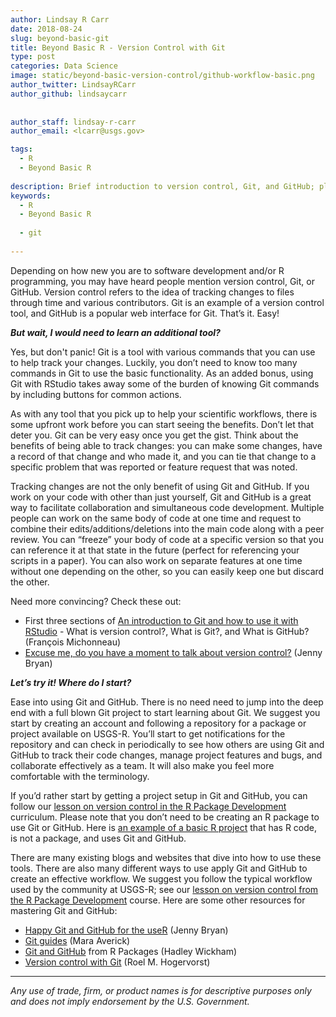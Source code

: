 ```yaml
---
author: Lindsay R Carr
date: 2018-08-24
slug: beyond-basic-git
title: Beyond Basic R - Version Control with Git
type: post
categories: Data Science
image: static/beyond-basic-version-control/github-workflow-basic.png
author_twitter: LindsayRCarr
author_github: lindsaycarr
 
 
author_staff: lindsay-r-carr
author_email: <lcarr@usgs.gov>

tags: 
  - R
  - Beyond Basic R
 
description: Brief introduction to version control, Git, and GitHub; plus, resources for learning more.
keywords:
  - R
  - Beyond Basic R
 
  - git
 
---
```

Depending on how new you are to software development and/or R programming, you may have heard people mention version control, Git, or GitHub. Version control refers to the idea of tracking changes to files through time and various contributors. Git is an example of a version control tool, and GitHub is a popular web interface for Git. That’s it. Easy!

***But wait, I would need to learn an additional tool?***

Yes, but don't panic! Git is a tool with various commands that you can use to help track your changes. Luckily, you don’t need to know too many commands in Git to use the basic functionality. As an added bonus, using Git with RStudio takes away some of the burden of knowing Git commands by including buttons for common actions.

As with any tool that you pick up to help your scientific workflows, there is some upfront work before you can start seeing the benefits. Don’t let that deter you. Git can be very easy once you get the gist. Think about the benefits of being able to track changes: you can make some changes, have a record of that change and who made it, and you can tie that change to a specific problem that was reported or feature request that was noted.

Tracking changes are not the only benefit of using Git and GitHub. If you work on your code with other than just yourself, Git and GitHub is a great way to facilitate collaboration and simultaneous code development. Multiple people can work on the same body of code at one time and request to combine their edits/additions/deletions into the main code along with a peer review. You can “freeze” your body of code at a specific version so that you can reference it at that state in the future (perfect for referencing your scripts in a paper). You can also work on separate features at one time without one depending on the other, so you can easily keep one but discard the other.

Need more convincing? Check these out:

-   First three sections of [An introduction to Git and how to use it with RStudio](http://r-bio.github.io/intro-git-rstudio/) - What is version control?, What is Git?, and What is GitHub? (François Michonneau)
-   [Excuse me, do you have a moment to talk about version control?](https://peerj.com/preprints/3159.pdf) (Jenny Bryan)

***Let’s try it! Where do I start?***

Ease into using Git and GitHub. There is no need need to jump into the deep end with a full blown Git project to start learning about Git. We suggest you start by creating an account and following a repository for a package or project available on USGS-R. You’ll start to get notifications for the repository and can check in periodically to see how others are using Git and GitHub to track their code changes, manage project features and bugs, and collaborate effectively as a team. It will also make you feel more comfortable with the terminology.

If you’d rather start by getting a project setup in Git and GitHub, you can follow our [lesson on version control in the R Package Development](https://owi.usgs.gov/R/training-curriculum/r-package-dev/git/) curriculum. Please note that you don’t need to be creating an R package to use Git or GitHub. Here is [an example of a basic R project](https://github.com/USGS-R/exampleRproj) that has R code, is not a package, and uses Git and GitHub.

There are many existing blogs and websites that dive into how to use these tools. There are also many different ways to use apply Git and GitHub to create an effective workflow. We suggest you follow the typical workflow used by the community at USGS-R; see our [lesson on version control from the R Package Development](https://owi.usgs.gov/R/training-curriculum/r-package-dev/git/#our-recommended-workflow) course. Here are some other resources for mastering Git and GitHub:

-   [Happy Git and GitHub for the useR](http://happygitwithr.com/) (Jenny Bryan)
-   [Git guides](https://maraaverick.rbind.io/2017/12/git-guides/) (Mara Averick)
-   [Git and GitHub](http://r-pkgs.had.co.nz/git.html) from R Packages (Hadley Wickham)
-   [Version control with Git](https://rmhogervorst.nl/cleancode/blog/2016/03/01/content/post/2016-03-01-version-control-start/) (Roel M. Hogervorst)

------------------------------------------------------------------------

*Any use of trade, firm, or product names is for descriptive purposes only and does not imply endorsement by the U.S. Government.*
